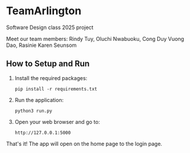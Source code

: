 # TeamArlington
Software Design class 2025 project 

Meet our team members: 
Rindy Tuy, 
Oluchi Nwabuoku,
Cong Duy Vuong Dao,
Rasinie Karen Seunsom

## How to Setup and Run

1. Install the required packages:
   ```
   pip install -r requirements.txt
   ```

2. Run the application:
   ```
   python3 run.py
   ```

3. Open your web browser and go to:
   ```
   http://127.0.0.1:5000
   ```

That's it! The app will open on the home page to the login page.
